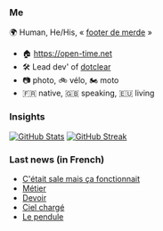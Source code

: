 ### Me

🌍 Human, He/His, « [footer de merde](https://open-time.net/post/2013/07/17/La-veritable-histoire-du-Footer-de-merde-) » 
* 🏠 https://open-time.net 
* 🛠️ Lead dev' of [dotclear](https://git.dotclear.org/dev/dotclear)
* 📷 photo, 🚲 vélo, 🏍️ moto 
* 🇫🇷 native, 🇬🇧 speaking, 🇪🇺 living

### Insights

[![GitHub Stats](https://github-readme-stats-sigma-five.vercel.app/api?username=franck-paul)](https://github.com/franck-paul)
[![GitHub Streak](https://github-readme-streak-stats.herokuapp.com?user=franck-paul)](https://git.io/streak-stats)

### Last news (in French)

<!-- BLOG-POST-LIST:START -->
- [C&#39;était sale mais ça fonctionnait](https://open-time.net/post/2023/10/20/C-etait-sale-mais-ca-fonctionnait)
- [Métier](https://open-time.net/post/2023/10/19/Metier)
- [Devoir](https://open-time.net/post/2023/10/18/Devoir)
- [Ciel chargé](https://open-time.net/post/2023/10/17/Ciel-charge)
- [Le pendule](https://open-time.net/post/2023/10/16/Le-pendule)
<!-- BLOG-POST-LIST:END -->
